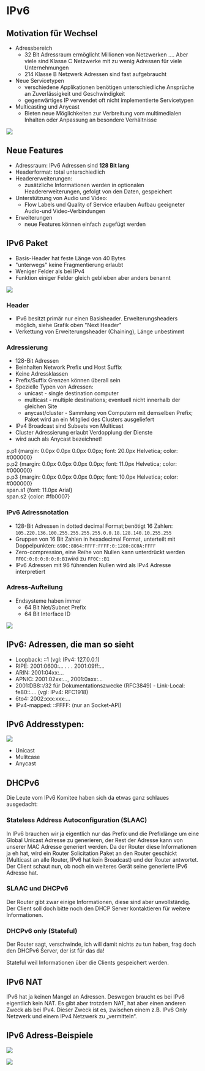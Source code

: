 # IPv6

## Motivation für Wechsel

* Adressbereich
  * 32 Bit Adressraum ermöglicht Millionen von Netzwerken .... Aber viele sind Klasse C Netzwerke mit zu wenig Adressen für viele Unternehmungen
  * 214 Klasse B Netzwerk Adressen sind fast aufgebraucht
* Neue Servicetypen
  * verschiedene Applikationen benötigen unterschiedliche Ansprüche an Zuverlässigkeit und Geschwindigkeit
  * gegenwärtiges IP verwendet oft nicht implementierte Servicetypen
* Multicasting und Anycast
  * Bieten neue Möglichkeiten zur Verbreitung vom multimedialen Inhalten oder Anpassung an besondere Verhältnisse

![](../../.gitbook/assets/image%20%2848%29.png)

  


## Neue Features

* Adressraum: IPv6 Adressen sind **128 Bit lang**
* Headerformat: total unterschiedlich
* Headererweiterungen:
  * zusätzliche Informationen werden in optionalen Headererweiterungen, gefolgt von den Daten, gespeichert
* Unterstützung von Audio und Video:
  * Flow Labels und Quality of Service erlauben Aufbau geeigneter Audio-und Video-Verbindungen
* Erweiterungen
  * neue Features können einfach zugefügt werden

## IPv6 Paket

* Basis-Header hat feste Länge von 40 Bytes
* "unterwegs" keine Fragmentierung erlaubt
* Weniger Felder als bei IPv4
* Funktion einiger Felder gleich geblieben aber anders benannt

![](../../.gitbook/assets/image%20%2881%29.png)

### Header

* IPv6 besitzt primär nur einen Basisheader. Erweiterungsheaders möglich, siehe Grafik oben "Next Header"
* Verkettung von Erweiterungsheader \(Chaining\), Länge unbestimmt

### Adressierung

* 128-Bit Adressen
* Beinhalten Network Prefix und Host Suffix
* Keine Adressklassen
* Prefix/Suffix Grenzen können überall sein
* Spezielle Typen von Adressen:
  * unicast - single destination computer
  * multicast - multiple destinations; eventuell nicht innerhalb der gleichen Site
  * anycast/cluster - Sammlung von Computern mit demselben Prefix; Paket wird an ein Mitglied des Clusters ausgeliefert
* IPv4 Broadcast sind Subsets von Multicast
* Cluster Adressierung erlaubt Verdopplung der Dienste
* wird auch als Anycast bezeichnet!

  
p.p1 {margin: 0.0px 0.0px 0.0px 0.0px; font: 20.0px Helvetica; color: \#000000}  
p.p2 {margin: 0.0px 0.0px 0.0px 0.0px; font: 11.0px Helvetica; color: \#000000}  
p.p3 {margin: 0.0px 0.0px 0.0px 0.0px; font: 10.0px Helvetica; color: \#000000}  
span.s1 {font: 11.0px Arial}  
span.s2 {color: \#fb0007}  


### IPv6 Adressnotation

* 128-Bit Adressen in dotted decimal Format;benötigt 16 Zahlen: `105.220.136.100.255.255.255.255.0.0.18.128.140.10.255.255`
* Gruppen von 16 Bit Zahlen in hexadecimal Format, unterteilt mit Doppelpunkten: `69DC:8864:FFFF:FFFF:0:1280:8C0A:FFFF`
* Zero-compression, eine Reihe von Nullen kann unterdrückt werden  `FF0C:0:0:0:0:0:0:B1`wird zu `FF0C::B1`
* IPv6 Adressen mit 96 führenden Nullen wird als IPv4 Adresse interpretiert

### Adress-Aufteilung

* Endsysteme haben immer
  * 64 Bit Net/Subnet Prefix
  * 64 Bit Interface ID

![](../../.gitbook/assets/image%20%283%29.png)

## IPv6: Adressen, die man so sieht

* Loopback: ::1 \(vgl: IPv4: 127.0.0.1\)
* RIPE: 2001:0600:... . . . 2001:09ff:...
* ARIN: 2001:04xx:...
* APNIC: 2001:02xx:..., 2001:0axx:...
* 2001:DB8::/32 für Dokumentationszwecke \(RFC3849\) - Link-Local: fe80::.... \(vgl: IPv4: RFC1918\)
* 6to4: 2002:xxx:xxx:...
* IPv4-mapped: ::FFFF: \(nur an Socket-API\)

## IPv6 Addresstypen:

![](../../.gitbook/assets/image%20%2847%29.png)



* Unicast
* Mulitcase
* Anycast

## DHCPv6

Die Leute vom IPv6 Komitee haben sich da etwas ganz schlaues ausgedacht:

### Stateless Address Autoconfiguration \(SLAAC\) 

In IPv6 brauchen wir ja eigentlich nur das Prefix und die Prefixlänge um eine Global Unicast Adresse zu generieren, der Rest der Adresse kann von unserer MAC Adresse generiert werden. Da der Router diese Informationen ja eh hat, wird ein Router Solicitation Paket an den Router geschickt \(Multicast an alle Router, IPv6 hat kein Broadcast\) und der Router antwortet. Der Client schaut nun, ob noch ein weiteres Gerät seine generierte IPv6 Adresse hat. 

### SLAAC und DHCPv6 

Der Router gibt zwar einige Informationen, diese sind aber unvollständig. Der Client soll doch bitte noch den DHCP Server kontaktieren für weitere Informationen. 

### DHCPv6 only \(Stateful\) 

Der Router sagt, verschwinde, ich will damit nichts zu tun haben, frag doch den DHCPv6 Server, der ist für das da!   
  
Stateful weil Informationen über die Clients gespeichert werden.

## IPv6 NAT 

IPv6 hat ja keinen Mangel an Adressen. Deswegen braucht es bei IPv6 eigentlich kein NAT. Es gibt aber trotzdem NAT, hat aber einen anderen Zweck als bei IPv4. Dieser Zweck ist es, zwischen einem z.B. IPv6 Only Netzwerk und einem IPv4 Netzwerk zu „vermitteln“.





## IPv6 Adress-Beispiele

![](../../.gitbook/assets/image%20%2826%29.png)



![](../../.gitbook/assets/image%20%2830%29.png)









